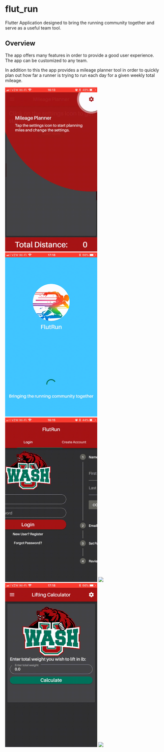 # flut_run

Flutter Application designed to bring the running community together and serve as a useful team tool.

## Overview

The app offers many features in order to provide a good user experience. The app can be customized to any team.

In addition to this the app provides a mileage planner tool in order to quickly plan out how far a runner is trying to run each day for a given weekly total mileage. 

<img src="mileagePlanner.gif" width="300">

<img src="splashScreen.gif" width="300">

<img src="loginPage.gif" width="300">

<img src="splitCalculator.gif" width="300">

<img src="liftingCalculator.gif" width="300">

<img src="about.gif" width="300">
